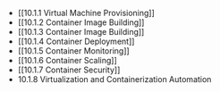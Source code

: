 

- [[10.1.1 Virtual Machine Provisioning]]
- [[10.1.2 Container Image Building]]
- [[10.1.3 Container Image Building]]
- [[10.1.4 Container Deployment]]
- [[10.1.5 Container Monitoring]]
- [[10.1.6 Container Scaling]]
- [[10.1.7 Container Security]]
- 10.1.8 Virtualization and Containerization Automation